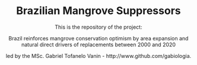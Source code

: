 # <h1 align="center">Brazilian Mangrove Suppressors</h1>
<p align="center">This is the repository of the project:</p> 
<p align="center">Brazil reinforces mangrove conservation optimism by area expansion and natural direct drivers of replacements between 2000 and 2020</p> 
<p align="center">led by the MSc. Gabriel Tofanelo Vanin - http://www.github.com/gabiologia. </p> 
